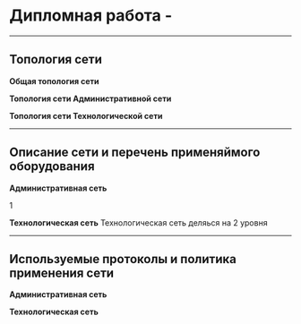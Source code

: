 # Дипломная работа - 

---

## Топология сети

**Общая топология сети**


**Топология сети Административной сети**



**Топология сети Технологической сети**

---
## Описание сети и перечень применяймого оборудования

**Административная сеть**

1

**Технологическая сеть**
Технологическая сеть деляься на 2 уровня


---

## Используемые протоколы и политика применения сети

**Административная сеть**


**Технологическая сеть**


